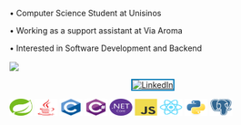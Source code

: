 <p>• Computer Science Student at Unisinos</p>
<p>• Working as a support assistant at Via Aroma</p>
<p>• Interested in Software Development and Backend</i> </p>

<div>
  <a href="https://github.com/vtjaeger">
<!--     <img align="center" height="175" src="https://github-readme-stats.vercel.app/api?username=vtjaeger&show_icons=true&theme=gruvbox"> -->
    <img align="center" height="175" src="https://github-readme-stats.vercel.app/api/top-langs?username=vtjaeger&theme=gruvbox&layout=compact">
  </a>
</div>
<p></p>
<div style="text-align: center">
  <a href="https://www.linkedin.com/in/vin%C3%ADcius-jaeger-821839271/" target="_blank">
    <img src="https://img.shields.io/badge/-LinkedIn-%230077B5?style=for-the-badge&logo=linkedin&logoColor=white" alt="LinkedIn" style="border: 2px solid #0077B5;">
  </a>
</div>
<p></p>
<div style="display: inline-block;">
            <img align="center" height="30" width="40" src="https://raw.githubusercontent.com/devicons/devicon/master/icons/spring/spring-original.svg" alt="Spring Boot">
            <img align="center" height="30" width="40" src="https://raw.githubusercontent.com/devicons/devicon/master/icons/java/java-plain.svg" alt="Java">
            <img align="center" height="30" width="40" src="https://raw.githubusercontent.com/devicons/devicon/master/icons/c/c-original.svg" alt="C">
            <img align="center" height="30" width="40" src="https://raw.githubusercontent.com/devicons/devicon/master/icons/csharp/csharp-original.svg" alt="C#">
            <img align="center" height="30" width="40" src="https://raw.githubusercontent.com/devicons/devicon/master/icons/dotnetcore/dotnetcore-original.svg" alt=".NET">
            <img align="center" height="30" width="40" src="https://raw.githubusercontent.com/devicons/devicon/master/icons/javascript/javascript-original.svg" alt="JavaScript">
            <img align="center" height="30" width="40" src="https://raw.githubusercontent.com/devicons/devicon/master/icons/react/react-original.svg" alt="React">
            <img align="center" height="30" width="40" src="https://raw.githubusercontent.com/devicons/devicon/master/icons/python/python-original.svg" alt="Python">
            <img align="center" height="30" width="40" src="https://raw.githubusercontent.com/devicons/devicon/master/icons/postgresql/postgresql-plain.svg" alt="PostgreSQL">
        </div>
</div>

